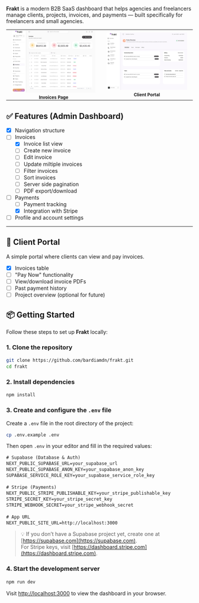 **Frakt** is a modern B2B SaaS dashboard that helps agencies and freelancers manage clients, projects, invoices, and payments — built specifically for freelancers and small agencies.

<table align="center">
  <tr>
    <td align="center" style="padding: 0 15px;">
      <img src="./public/invoices.png" alt="Invoices Page" width="450" />
      <div><small><b>Invoices Page</b></small></div>
    </td>
    <td align="center" style="padding: 0 15px;">
      <img src="./public/client-portal.png" alt="Client Portal" width="450" />
      <div><small><b>Client Portal</b></small></div>
    </td>
  </tr>
</table>

## ✅ Features (Admin Dashboard)

- [x] Navigation structure
- [ ] Invoices
  - [x] Invoice list view
  - [ ] Create new invoice
  - [ ] Edit invoice
  - [ ] Update miltiple invoices
  - [ ] Filter invoices
  - [ ] Sort invoices
  - [ ] Server side pagination
  - [ ] PDF export/download
- [ ] Payments
  - [ ] Payment tracking
  - [x] Integration with Stripe
- [ ] Profile and account settings

---

## 🧾 Client Portal

A simple portal where clients can view and pay invoices.

- [x] Invoices table
- [ ] "Pay Now" functionality
- [ ] View/download invoice PDFs
- [ ] Past payment history
- [ ] Project overview (optional for future)

## 📦 Getting Started

Follow these steps to set up **Frakt** locally:

### 1. Clone the repository

```bash
git clone https://github.com/bardiamdn/frakt.git
cd frakt
```

### 2. Install dependencies

```bash
npm install
```

### 3. Create and configure the `.env` file

Create a `.env` file in the root directory of the project:

```bash
cp .env.example .env
```

Then open `.env` in your editor and fill in the required values:

```env
# Supabase (Database & Auth)
NEXT_PUBLIC_SUPABASE_URL=your_supabase_url
NEXT_PUBLIC_SUPABASE_ANON_KEY=your_supabase_anon_key
SUPABASE_SERVICE_ROLE_KEY=your_supabase_service_role_key

# Stripe (Payments)
NEXT_PUBLIC_STRIPE_PUBLISHABLE_KEY=your_stripe_publishable_key
STRIPE_SECRET_KEY=your_stripe_secret_key
STRIPE_WEBHOOK_SECRET=your_stripe_webhook_secret

# App URL
NEXT_PUBLIC_SITE_URL=http://localhost:3000
```

> 💡 If you don’t have a Supabase project yet, create one at [https://supabase.com](https://supabase.com).  
> For Stripe keys, visit [https://dashboard.stripe.com](https://dashboard.stripe.com).

### 4. Start the development server

```bash
npm run dev
```

Visit [http://localhost:3000](http://localhost:3000) to view the dashboard in your browser.

